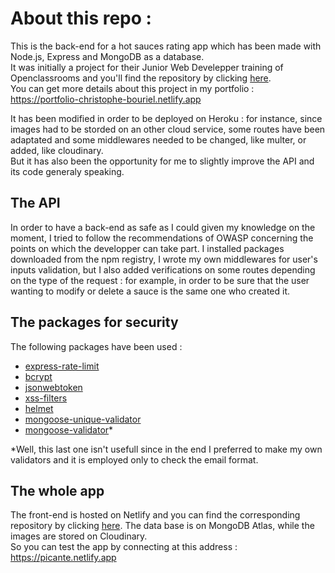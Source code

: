 # About this repo :

This is the back-end for a hot sauces rating app which has been made with Node.js, Express and MongoDB as a database.  
It was initially a project for their Junior Web Develepper training of Openclassrooms and you'll find the repository by clicking [here](https://github.com/ChristopheBouriel/So_Pekocko_Back).  
You can get more details about this project in my portfolio :  
https://portfolio-christophe-bouriel.netlify.app  

It has been modified in order to be deployed on Heroku : for instance, since images had to be storded on an other cloud service, some routes have been adaptated and some middlewares needed to be changed, like multer, or added, like cloudinary.  
But it has also been the opportunity for me to slightly improve the API and its code generaly speaking.  

## The API

In order to have a back-end as safe as I could given my knowledge on the moment, I tried to follow the recommendations of OWASP concerning the points on which the developper can take part. 
I installed packages downloaded from the npm registry, I wrote my own middlewares for user's inputs validation, but I also added verifications on some routes depending on the type of the request : for example, in order to be sure that the user wanting to modify or delete a sauce is the same one who created it.  


## The packages for security

The following packages have been used :
* [express-rate-limit](https://www.npmjs.com/package/express-rate-limit)
* [bcrypt](https://www.npmjs.com/package/bcrypt)
* [jsonwebtoken](https://www.npmjs.com/package/jsonwebtoken)
* [xss-filters](https://www.npmjs.com/package/xss-filters)
* [helmet](https://www.npmjs.com/package/helmet)
* [mongoose-unique-validator](https://www.npmjs.com/package/mongoose-unique-validator)
* [mongoose-validator](https://www.npmjs.com/package/mongoose-validator)*

*Well, this last one isn't usefull since in the end I preferred to make my own validators and it is employed only to check the email format.  


## The whole app
  
The front-end is hosted on Netlify and you can find the corresponding repository by clicking [here](https://github.com/ChristopheBouriel/Picante-frontend-deploy). The data base is on MongoDB Atlas, while the images are stored on Cloudinary.  
So you can test the app by connecting at this address :  
https://picante.netlify.app


